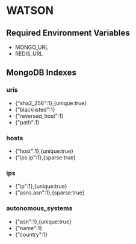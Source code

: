 # WATSON

## Required Environment Variables
* MONGO_URL
* REDIS_URL

## MongoDB Indexes
### uris
* {"sha2_256":1},{unique:true}
* {"blacklisted":1}
* {"reversed_host":1}
* {"path":1}

### hosts
* {"host":1},{unique:true}
* {"ips.ip":1},{sparse:true}

### ips
* {"ip":1},{unique:true}
* {"asns.asn":1},{sparse:true}

### autonomous_systems
* {"asn":1},{unique:true}
* {"name":1}
* {"country":1}
